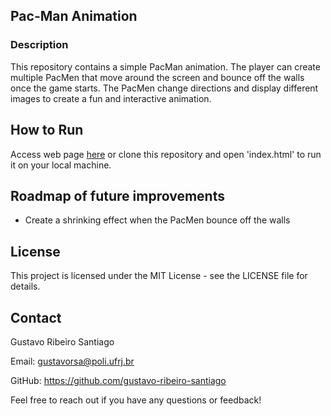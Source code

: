 ## Pac-Man Animation

### Description

This repository contains a simple PacMan animation. The player can create multiple PacMen that move around the screen and bounce off the walls once the game starts. The PacMen change directions and display different images to create a fun and interactive animation.

## How to Run

Access web page [here](gustavo-ribeiro-santiago.github.io/pac-man-animation) or clone this repository and open 'index.html' to run it on your local machine.

## Roadmap of future improvements

- Create a shrinking effect when the PacMen bounce off the walls

## License

This project is licensed under the MIT License - see the LICENSE file for details.

## Contact

Gustavo Ribeiro Santiago

Email: gustavorsa@poli.ufrj.br

GitHub: https://github.com/gustavo-ribeiro-santiago

Feel free to reach out if you have any questions or feedback!